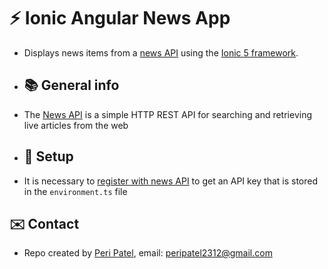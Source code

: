 # :zap: Ionic Angular News App

* Displays news items from a [news API](https://newsapi.org/) using the [Ionic 5 framework](https://ionicframework.com/docs).
* ## :books: General info

* The [News API](https://newsapi.org/) is a simple HTTP REST API for searching and retrieving live articles from the web
* ## :floppy_disk: Setup

* It is necessary to [register with news API](https://newsapi.org/docs/get-started) to get an API key that is stored in the `environment.ts` file

## :envelope: Contact

* Repo created by [Peri Patel](https://github.com/peri2312/), email: peripatel2312@gmail.com
